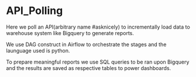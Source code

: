 # API_Polling

Here we poll an API(arbitrary name #asknicely) to incrementally load data to warehouse system like Bigquery to generate reports.  

We use DAG construct in Airflow to orchestrate the stages and the launguage used is python.

To prepare meaningful reports we use SQL queries to be ran upon Bigquery and the results are saved as respective tables to power dashboards.